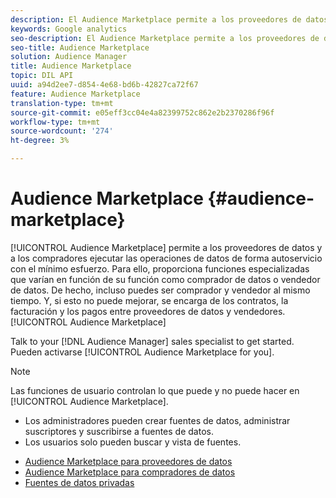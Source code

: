 ```yaml
---
description: El Audience Marketplace permite a los proveedores de datos y a los compradores ejecutar las operaciones de datos de forma autoservicio con el mínimo esfuerzo. Para ello, proporciona funciones especializadas que varían en función de su función como comprador de datos o vendedor de datos. De hecho, incluso puedes ser comprador y vendedor al mismo tiempo. Y, si esto no puede mejorar, el Audience Marketplace se encarga de los contratos, la facturación y los pagos entre proveedores de datos y vendedores.
keywords: Google analytics
seo-description: El Audience Marketplace permite a los proveedores de datos y a los compradores ejecutar las operaciones de datos de forma autoservicio con el mínimo esfuerzo. Para ello, proporciona funciones especializadas que varían en función de su función como comprador de datos o vendedor de datos. De hecho, incluso puedes ser comprador y vendedor al mismo tiempo. Y, si esto no puede mejorar, el Audience Marketplace se encarga de los contratos, la facturación y los pagos entre proveedores de datos y vendedores.
seo-title: Audience Marketplace
solution: Audience Manager
title: Audience Marketplace
topic: DIL API
uuid: a94d2ee7-d854-4e68-bd6b-42827ca72f67
feature: Audience Marketplace
translation-type: tm+mt
source-git-commit: e05eff3cc04e4a82399752c862e2b2370286f96f
workflow-type: tm+mt
source-wordcount: '274'
ht-degree: 3%

---
```



# Audience Marketplace {#audience-marketplace}

[!UICONTROL Audience Marketplace] permite a los proveedores de datos y a los compradores ejecutar las operaciones de datos de forma autoservicio con el mínimo esfuerzo. Para ello, proporciona funciones especializadas que varían en función de su función como comprador de datos o vendedor de datos. De hecho, incluso puedes ser comprador y vendedor al mismo tiempo. Y, si esto no puede mejorar, se encarga de los contratos, la facturación y los pagos entre proveedores de datos y vendedores. [!UICONTROL Audience Marketplace]

Talk to your [!DNL Audience Manager] sales specialist to get started. Pueden activarse [!UICONTROL Audience Marketplace for you].

>[!NOTE]
>
>Las funciones de usuario controlan lo que puede y no puede hacer en [!UICONTROL Audience Marketplace].
>
> * Los administradores pueden crear fuentes de datos, administrar suscriptores y suscribirse a fuentes de datos.
> * Los usuarios solo pueden buscar y vista de fuentes.


* [Audience Marketplace para proveedores de datos](/help/using/features/audience-marketplace/marketplace-data-providers/marketplace-data-providers.md)
* [Audience Marketplace para compradores de datos](/help/using/features/audience-marketplace/marketplace-data-buyers/marketplace-data-buyers.md)
* [Fuentes de datos privadas](/help/using/features/audience-marketplace/marketplace-private-feeds.md)
